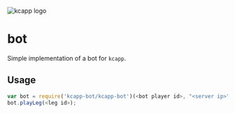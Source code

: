 ![kcapp logo](https://raw.githubusercontent.com/kcapp/frontend/master/public/images/logo.png)
# bot
Simple implementation of a bot for `kcapp`. 

## Usage
```javascript
var bot = require('kcapp-bot/kcapp-bot')(<bot player id>, "<server ip>", <server port>);
bot.playLeg(<leg id>);
```

